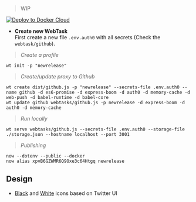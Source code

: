 >  WIP

[![Deploy to Docker Cloud](https://files.cloud.docker.com/images/deploy-to-dockercloud.svg)](https://cloud.docker.com/stack/deploy/?repo=ridermansb/newrelease)

 * **Create new WebTask**  
 First create a new file `.env.auth0` with all secrets (Check the `webtask/github`).
   
> *Create a profile*
   
    wt init -p "newrelease"    
   
> *Create/update proxy to Github*    
   
    wt create dist/github.js -p "newrelease" --secrets-file .env.auth0 --name github -d es6-promise -d express-boom -d auth0 -d memory-cache -d web-push -d babel-runtime -d babel-core
    wt update github webtasks/github.js -p newrelease -d express-boom -d auth0 -d memory-cache

> *Run locally*

    wt serve webtasks/github.js --secrets-file .env.auth0 --storage-file ./storage.json --hostname localhost --port 3001

> *Publishing*

    now --dotenv --public --docker
    now alias xpvB6GZWMR6Q9Oxe3c64Htgq newrelease

## Design

 * [Black][2] and [White][3] icons based on Twitter UI


[1]: https://github.com/settings/developers
[2]: https://www.iconfinder.com/iconsets/twitter-ui
[3]: https://www.iconfinder.com/iconsets/twitter-ui-glyph
